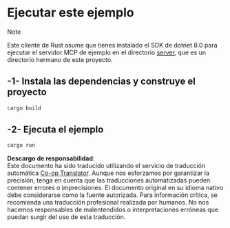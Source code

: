 <!--
CO_OP_TRANSLATOR_METADATA:
{
  "original_hash": "e3813a6ea19657d0cff0c2d1a1ffd324",
  "translation_date": "2025-08-11T12:03:41+00:00",
  "source_file": "03-GettingStarted/02-client/solution/rust/README.md",
  "language_code": "es"
}
-->
# Ejecutar este ejemplo

> [!NOTE]  
> Este cliente de Rust asume que tienes instalado el SDK de dotnet 8.0 para ejecutar el servidor MCP de ejemplo en el directorio [server](../../../../../../03-GettingStarted/02-client/solution/server), que es un directorio hermano de este proyecto.

## -1- Instala las dependencias y construye el proyecto

```bash
cargo build
```

## -2- Ejecuta el ejemplo

```bash
cargo run
```

**Descargo de responsabilidad**:  
Este documento ha sido traducido utilizando el servicio de traducción automática [Co-op Translator](https://github.com/Azure/co-op-translator). Aunque nos esforzamos por garantizar la precisión, tenga en cuenta que las traducciones automatizadas pueden contener errores o imprecisiones. El documento original en su idioma nativo debe considerarse como la fuente autorizada. Para información crítica, se recomienda una traducción profesional realizada por humanos. No nos hacemos responsables de malentendidos o interpretaciones erróneas que puedan surgir del uso de esta traducción.
